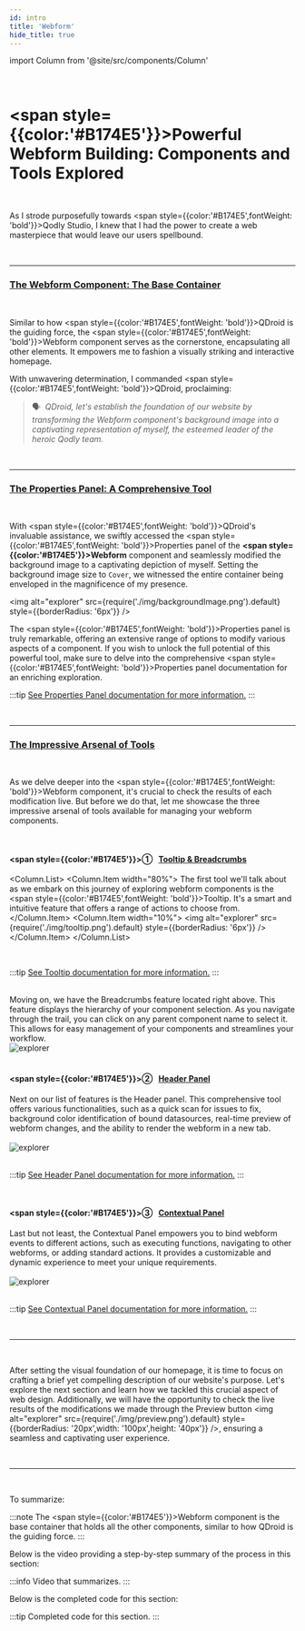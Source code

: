 ```yaml
---
id: intro
title: 'Webform'
hide_title: true
---
```

import Column from '@site/src/components/Column'

<br />

# <span style={{color:'#B174E5'}}>Powerful Webform Building: Components and Tools Explored</span>

<br />

As I strode purposefully towards <span style={{color:'#B174E5',fontWeight: 'bold'}}>Qodly Studio</span>, I knew that I had the power to create a web masterpiece that would leave our users spellbound.

<br />

---

### <u>The Webform Component: The Base Container</u>

<br />

Similar to how <span style={{color:'#B174E5',fontWeight: 'bold'}}>QDroid</span> is the guiding force, the <span style={{color:'#B174E5',fontWeight: 'bold'}}>Webform</span> component serves as the cornerstone, encapsulating all other elements. It empowers me to fashion a visually striking and interactive homepage.

With unwavering determination, I commanded <span style={{color:'#B174E5',fontWeight: 'bold'}}>QDroid</span>, proclaiming:
> 🗣️<span>&nbsp;</span> _QDroid, let's establish the foundation of our website by transforming the Webform component's background image into a captivating representation of myself, the esteemed leader of the heroic Qodly team._

<br />

---

### <u>The Properties Panel: A Comprehensive Tool</u>

<br />

With <span style={{color:'#B174E5',fontWeight: 'bold'}}>QDroid</span>'s invaluable assistance, we swiftly accessed the <span style={{color:'#B174E5',fontWeight: 'bold'}}>Properties panel</span> of the **<span style={{color:'#B174E5'}}>Webform</span>** component and seamlessly modified the background image to a captivating depiction of myself. Setting the background image size to `Cover`, we witnessed the entire container being enveloped in the magnificence of my presence.

<img alt="explorer" src={require('./img/backgroundImage.png').default} style={{borderRadius: '6px'}} />

The <span style={{color:'#B174E5',fontWeight: 'bold'}}>Properties panel</span> is truly remarkable, offering an extensive range of options to modify various aspects of a component. If you wish to unlock the full potential of this powerful tool, make sure to delve into the comprehensive <span style={{color:'#B174E5',fontWeight: 'bold'}}>Properties panel</span> documentation for an enriching exploration.


:::tip [See Properties Panel documentation for more information.](propertiesPanel)
:::

<br />

---

### <u>The Impressive Arsenal of Tools</u>

<br />

As we delve deeper into the <span style={{color:'#B174E5',fontWeight: 'bold'}}>Webform</span> component, it's crucial to check the results of each modification live. But before we do that, let me showcase the three impressive arsenal of tools available for managing your webform components. 

<br />

#### <span style={{color:'#B174E5'}}>&#9312;</span> <span>&nbsp;</span> <u>Tooltip & Breadcrumbs</u>


<Column.List>
	<Column.Item width="80%">
		The first tool we'll talk about as we embark on this journey of exploring webform components is the <span style={{color:'#B174E5',fontWeight: 'bold'}}>Tooltip</span>. It's a smart and intuitive feature that offers a range of actions to choose from.
	</Column.Item>
	<Column.Item width="10%">
		<img alt="explorer" src={require('./img/tooltip.png').default} style={{borderRadius: '6px'}} />
	</Column.Item>
</Column.List>

<br />

:::tip [See Tooltip documentation for more information.](tooltip)
:::

<br />

<div class="clearfix">
    <div class="column-left" style={{width: '60%'}}>
        Moving on, we have the <span style={{color:'#B174E5',fontWeight: 'bold'}}>Breadcrumbs</span> feature located right above. This feature displays the hierarchy of your component selection. As you navigate through the trail, you can click on any parent component name to select it. This allows for easy management of your components and streamlines your workflow.
    </div>
    <div class="column-right" style={{width: '30%'}}>
        <img alt="explorer" src={require('./img/breadcrumbs.png').default} style={{borderRadius: '6px'}} />
    </div>
</div>

<br />

#### <span style={{color:'#B174E5'}}>&#9313;</span> <span>&nbsp;</span> <u>Header Panel</u>


<div class="clearfix">
    <div class="column-left" style={{width: '60%'}}>
        Next on our list of features is the <span style={{color:'#B174E5',fontWeight: 'bold'}}>Header panel</span>. This comprehensive tool offers various functionalities, such as a quick scan for issues to fix, background color identification of bound datasources, real-time preview of webform changes, and the ability to render the webform in a new tab.
    </div>
    <div class="column-right" style={{width: '30%'}}>
        <br />
        <img alt="explorer" src={require('./img/headerPanel.png').default} style={{borderRadius: '6px'}} />
    </div>
</div>

<br />

:::tip [See Header Panel documentation for more information.](headerPanel)
:::

<br />


#### <span style={{color:'#B174E5'}}>&#9314;</span> <span>&nbsp;</span> <u>Contextual Panel</u>


<div class="clearfix">
    <div class="column-left" style={{width: '60%'}}>
        Last but not least, the <span style={{color:'#B174E5',fontWeight: 'bold'}}>Contextual Panel</span> empowers you to bind webform events to different actions, such as executing functions, navigating to other webforms, or adding standard actions. It provides a customizable and dynamic experience to meet your unique requirements.
    </div>
    <div class="column-right" style={{width: '30%'}}>
        <br />
        <img alt="explorer" src={require('./img/contextualPanel.png').default} style={{borderRadius: '6px'}} />
    </div>
</div>

<br />

:::tip [See Contextual Panel documentation for more information.](contextualPanel)
:::

<br />

---

<br />

After setting the visual foundation of our homepage, it is time to focus on crafting a brief yet compelling description of our website's purpose. Let's explore the next section and learn how we tackled this crucial aspect of web design. Additionally, we will have the opportunity to check the live results of the modifications we made through the Preview button <img alt="explorer" src={require('./img/preview.png').default} style={{borderRadius: '20px',width: '100px',height: '40px'}} />, ensuring a seamless and captivating user experience.

<br />

---

<br />

To summarize:

:::note The <span style={{color:'#B174E5'}}>Webform</span> component is the base container that holds all the other components, similar to how QDroid is the guiding force.
:::

Below is the video providing a step-by-step summary of the process in this section:

:::info Video that summarizes.
:::

Below is the completed code for this section:

:::tip Completed code for this section.
:::




